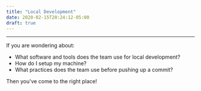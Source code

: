 ```yaml
---
title: "Local Development"
date: 2020-02-15T20:24:12-05:00
draft: true
---
```


---

If you are wondering about:
- What software and tools does the team use for local development?
- How do I setup my machine?
- What practices does the team use before pushing up a commit?

Then you've come to the right place!
